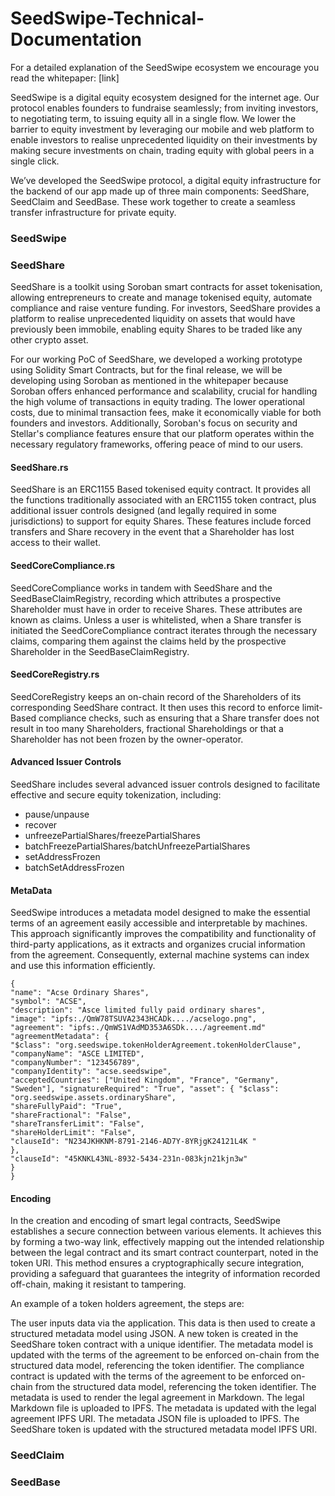 # SeedSwipe-Technical-Documentation
For a detailed explanation of the SeedSwipe ecosystem we encourage you read the whitepaper: [link]

SeedSwipe is a digital equity ecosystem designed for the internet age. Our protocol enables founders to fundraise seamlessly; from inviting investors, to negotiating term, to issuing equity all in a single flow. We lower the barrier to equity investment by leveraging our mobile and web platform to enable investors to realise unprecedented liquidity on their investments by making secure investments on chain, trading equity with global peers in a single click.

We’ve developed the SeedSwipe protocol, a digital equity infrastructure for the backend of our app made up of three main components: SeedShare, SeedClaim and SeedBase. These work together to create a seamless transfer infrastructure for private equity. 


### SeedSwipe


### SeedShare
SeedShare is a toolkit using Soroban smart contracts for asset tokenisation, allowing entrepreneurs to create and manage tokenised equity, automate compliance and raise venture funding. For investors, SeedShare provides a platform to realise unprecedented liquidity on assets that would have previously been immobile, enabling equity Shares to be traded like any other crypto asset.

For our working PoC of SeedShare, we developed a working prototype using Solidity Smart Contracts, but for the final release, we will be developing using Soroban as mentioned in the whitepaper because Soroban offers enhanced performance and scalability, crucial for handling the high volume of transactions in equity trading. The lower operational costs, due to minimal transaction fees, make it economically viable for both founders and investors. Additionally, Soroban's focus on security and Stellar's compliance features ensure that our platform operates within the necessary regulatory frameworks, offering peace of mind to our users.

#### SeedShare.rs
SeedShare is an ERC1155 Based tokenised equity contract. It provides all the functions traditionally associated with an ERC1155 token contract, plus additional issuer controls designed (and legally required in some jurisdictions) to support for equity Shares. These features include forced transfers and Share recovery in the event that a Shareholder has lost access to their wallet.

#### SeedCoreCompliance.rs
SeedCoreCompliance works in tandem with SeedShare and the SeedBaseClaimRegistry, recording which attributes a prospective Shareholder must have in order to receive Shares. These attributes are known as claims. Unless a user is whitelisted, when a Share transfer is initiated the SeedCoreCompliance contract iterates through the necessary claims, comparing them against the claims held by the prospective Shareholder in the SeedBaseClaimRegistry.

#### SeedCoreRegistry.rs
SeedCoreRegistry keeps an on-chain record of the Shareholders of its corresponding SeedShare contract. It then uses this record to enforce limit-Based compliance checks, such as ensuring that a Share transfer does not result in too many Shareholders, fractional Shareholdings or that a Shareholder has not been frozen by the owner-operator.

#### Advanced Issuer Controls
SeedShare includes several advanced issuer controls designed to facilitate effective and secure equity tokenization, including:
- pause/unpause
- recover
- unfreezePartialShares/freezePartialShares
- batchFreezePartialShares/batchUnfreezePartialShares
- setAddressFrozen
- batchSetAddressFrozen

#### MetaData
SeedSwipe introduces a metadata model designed to make the essential terms of an agreement easily accessible and interpretable by machines. This approach significantly improves the compatibility and functionality of third-party applications, as it extracts and organizes crucial information from the agreement. Consequently, external machine systems can index and use this information efficiently.
```
{ 
"name": "Acse Ordinary Shares", 
"symbol": "ACSE", 
"description": "Asce limited fully paid ordinary shares", 
"image": "ipfs:./QmW78TSUVA2343HCADk..../acselogo.png", 
"agreement": "ipfs:./QmWS1VAdMD353A6SDk..../agreement.md" "agreementMetadata": {
"$class": "org.seedswipe.tokenHolderAgreement.tokenHolderClause", "companyName": "ASCE LIMITED", 
"companyNumber": "123456789", 
"companyIdentity": "acse.seedswipe", 
"acceptedCountries": ["United Kingdom", "France", "Germany", "Sweden"], "signatureRequired": "True", "asset": { "$class": "org.seedswipe.assets.ordinaryShare", 
"shareFullyPaid": "True", 
"shareFractional": "False", 
"shareTransferLimit": "False", 
"shareHolderLimit": "False", 
"clauseId": "N234JKHKNM-8791-2146-AD7Y-8YRjgK24121L4K " 
}, 
"clauseId": "45KNKL43NL-8932-5434-231n-083kjn21kjn3w" 
} 
}
```


#### Encoding
In the creation and encoding of smart legal contracts, SeedSwipe establishes a secure connection between various elements. It achieves this by forming a two-way link, effectively mapping out the intended relationship between the legal contract and its smart contract counterpart, noted in the token URI. This method ensures a cryptographically secure integration, providing a safeguard that guarantees the integrity of information recorded off-chain, making it resistant to tampering.

An example of a token holders agreement, the steps are:

The user inputs data via the application.
This data is then used to create a structured metadata model using JSON.
A new token is created in the SeedShare token contract with a unique identifier. 
The metadata model is updated with the terms of the agreement to be enforced on-chain from the structured data model, referencing the token identifier.
The compliance contract is updated with the terms of the agreement to be enforced on-chain from the structured data model, referencing the token identifier.
The metadata is used to render the legal agreement in Markdown.
The legal Markdown file is uploaded to IPFS.
The metadata is updated with the legal agreement IPFS URI.
The metadata JSON file is uploaded to IPFS.
The SeedShare token is updated with the structured metadata model IPFS URI.


### SeedClaim


### SeedBase
